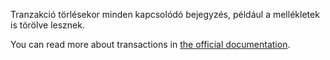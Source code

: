 Tranzakció törlésekor minden kapcsolódó bejegyzés, például a mellékletek is törölve lesznek.

You can read more about transactions in [the official documentation](https://docs.firefly-iii.org/concepts/transactions).